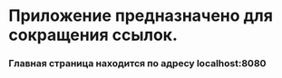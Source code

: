 <H1>Приложение предназначено для сокращения ссылок.</H1>
<H3>Главная страница находится по адресу localhost:8080</H3>
